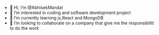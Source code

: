 - 👋 Hi, I’m @AbhisekMandal
- 👀 I’m interested in coding and  software development project
- 🌱 I’m currently learning js,React and MongoDB
- 💞️ I’m looking to collaborate on a company that give me the responsibiliti to do the work 
  

<!---
AbhisekMandal/AbhisekMandal is a ✨ special ✨ repository because its `README.md` (this file) appears on your GitHub profile.
You can click the Preview link to take a look at your changes.
--->
